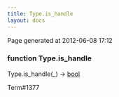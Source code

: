 ```yaml
---
title: Type.is_handle
layout: docs
---
```


<div class="bottom_right_note">Page generated at 2012-06-08 17:12</div>
<h3><span class="minor">function</span> Type.is_handle</h3>

Type.is_handle(_) -> <a href="/docs/bool.html">bool</a>
<p></p>

<p><span class="extra_minor">Term#1377</span></p>

